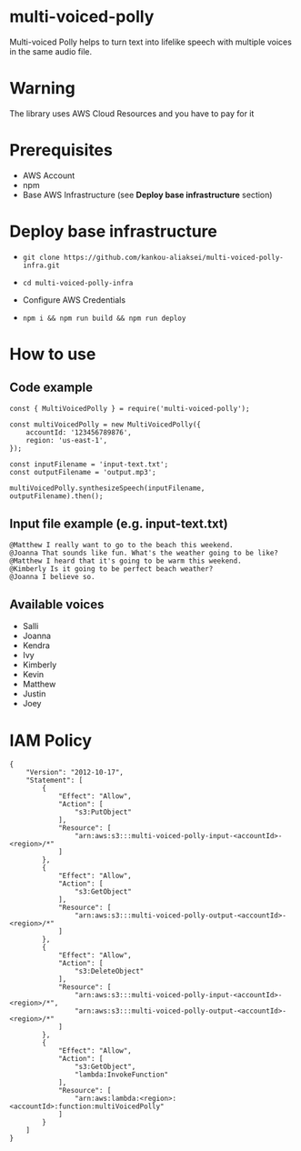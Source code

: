 # multi-voiced-polly

Multi-voiced Polly helps to turn text into lifelike speech with multiple voices in the same audio file.

# Warning

The library uses AWS Cloud Resources and you have to pay for it

# Prerequisites

* AWS Account
* npm
* Base AWS Infrastructure (see **Deploy base infrastructure** section)

# Deploy base infrastructure

* 
    ```
    git clone https://github.com/kankou-aliaksei/multi-voiced-polly-infra.git
    ```
* 
    ```
    cd multi-voiced-polly-infra
    ```
  
* Configure AWS Credentials
* 
  ```
  npm i && npm run build && npm run deploy
  ```



# How to use

## Code example

```
const { MultiVoicedPolly } = require('multi-voiced-polly');

const multiVoicedPolly = new MultiVoicedPolly({
    accountId: '123456789876',
    region: 'us-east-1',
});

const inputFilename = 'input-text.txt';
const outputFilename = 'output.mp3';

multiVoicedPolly.synthesizeSpeech(inputFilename, outputFilename).then();
```

## Input file example (e.g. input-text.txt)

```
@Matthew I really want to go to the beach this weekend.
@Joanna That sounds like fun. What's the weather going to be like?
@Matthew I heard that it's going to be warm this weekend.
@Kimberly Is it going to be perfect beach weather?
@Joanna I believe so.
```

## Available voices

* Salli
* Joanna
* Kendra
* Ivy
* Kimberly
* Kevin
* Matthew
* Justin
* Joey

# IAM Policy

```
{
    "Version": "2012-10-17",
    "Statement": [
        {
            "Effect": "Allow",
            "Action": [
                "s3:PutObject"
            ],
            "Resource": [
                "arn:aws:s3:::multi-voiced-polly-input-<accountId>-<region>/*"
            ]
        },
        {
            "Effect": "Allow",
            "Action": [
                "s3:GetObject"
            ],
            "Resource": [
                "arn:aws:s3:::multi-voiced-polly-output-<accountId>-<region>/*"
            ]
        },
        {
            "Effect": "Allow",
            "Action": [
                "s3:DeleteObject"
            ],
            "Resource": [
                "arn:aws:s3:::multi-voiced-polly-input-<accountId>-<region>/*",
                "arn:aws:s3:::multi-voiced-polly-output-<accountId>-<region>/*"
            ]
        },
        {
            "Effect": "Allow",
            "Action": [
                "s3:GetObject",
                "lambda:InvokeFunction"
            ],
            "Resource": [
                "arn:aws:lambda:<region>:<accountId>:function:multiVoicedPolly"
            ]
        }
    ]
}
```
